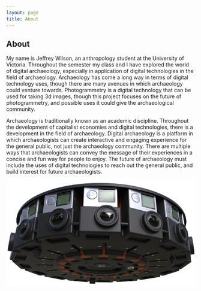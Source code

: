 ```yaml
---
layout: page
title: About 
---
```

## About
My name is Jeffrey Wilson, an anthropology student at the University of Victoria.  Throughout the semester my class and I have explored the world of digital archaeology, especially in application of digital technologies in the field of archaeology.  Archaeology has come a long way in terms of digital technology uses, though there are many avenues in which archaeology could venture towards.  Photogrammetry is a digital technology that can be used for taking 3d images, though this project focuses on the future of photogrammetry, and possible uses it could give the archaeological community.

Archaeology is traditionally known as an academic discipline.  Throughout the development of capitalist economies and digital technologies, there is a development in the field of archaeology.   Digital archaeology is a platform in which archaeologists can create interactive and engaging experience for the general public, not just the archaeology community.  There are multiple ways that archaeologists can convey the message of their experiences in a concise and fun way for people to enjoy.  The future of archaeology must include the uses of digital technologies to reach out the general public, and build interest for future archaeologists.


![Emerald](img/gopro360.jpg "360cam")


